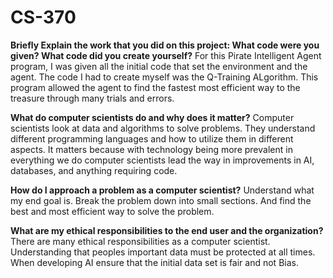 # CS-370

**Briefly Explain the work that you did on this project: What code were you given? What code did you create yourself?**
For this Pirate Intelligent Agent program, I was given all the initial code that set the environment and the agent.  The code 
I had to create myself was the Q-Training ALgorithm.  This program allowed the agent to find the fastest most efficient way 
to the treasure through many trials and errors.

**What do computer scientists do and why does it matter?**
Computer scientists look at data and algorithms to solve problems.  They understand different programming languages and how
to utilize them in different aspects.  It matters because with technology being more prevalent in everything we do
computer scientists lead the way in improvements in AI, databases, and anything requiring code.

**How do I approach a problem as a computer scientist?**
Understand what my end goal is.  Break the problem down into small sections.  And find the best and most efficient way
to solve the problem.

**What are my ethical responsibilities to the end user and the organization?**
There are many ethical responsibilities as a computer scientist.  Understanding that peoples important data must
be protected at all times.  When developing AI ensure that the initial data set is fair and not Bias.
